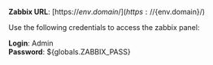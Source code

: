**Zabbix URL**: [https://${env.domain}/](https://${env.domain}/)

Use the following credentials to access the zabbix panel:

**Login**: Admin  
**Password**: ${globals.ZABBIX_PASS}
